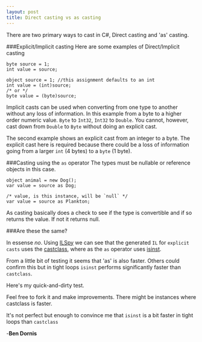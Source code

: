 ```yaml
---
layout: post
title: Direct casting vs as casting
---
```


There are two primary ways to cast in C#, Direct casting and 'as' casting.

###Explicit/Implicit casting
Here are some examples of Direct/Implicit casting

    byte source = 1;
	int value = source;
    
    object source = 1; //this assignment defaults to an int
    int value = (int)source;
    /* or */
	byte value = (byte)source;

    
Implicit casts can be used when converting from one type to another without any loss of information. In this example from a byte to a higher order numeric value. `Byte` to `Int32`, `Int32` to `Double`. You cannot, however, cast down from `Double` to `Byte` without doing an explicit cast. 

The second example shows an explicit cast from an integer to a byte. The explicit cast here is required because there could be a loss of information going from a larger `int` (4 bytes) to a `byte` (1 byte).

###Casting using the `as` operator
The types must be nullable or reference objects in this case.

    object animal = new Dog();
    var value = source as Dog;
	
	/* value, is this instance, will be `null` */
	var value = source as Plankton;

As casting basically does a check to see if the type is convertible and if so returns the value. If not it returns null.
	
###Are these the same?

In essense *no*. Using [ILSpy](http://ilspy.net/) we can see that the generated `IL` for `explicit casts` uses the [castclass](msdn.microsoft.com/library/system.reflection.emit.opcodes.castclass.aspx), where as the `as` operator uses [isinst](http://msdn.microsoft.com/library/system.reflection.emit.opcodes.isinst.aspx). 

From a little bit of testing it seems that 'as' is also faster. Others could confirm this but in tight loops `isinst` performs significantly faster than `castclass`.

Here's my quick-and-dirty test. 
<script src="https://gist.github.com/Buildstarted/e6646dfd8fcf000efd50.js"></script>
Feel free to fork it and make improvements. There might be instances where castclass is faster.

It's not perfect but enough to convince me that `isinst` is a bit faster in tight loops than `castclass`

-**Ben Dornis**